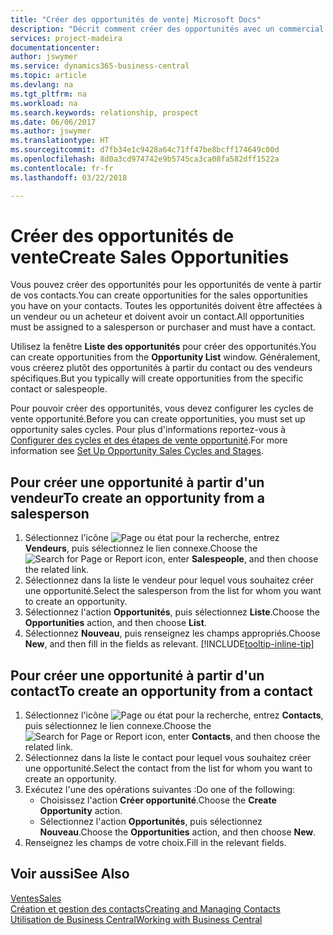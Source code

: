 ```yaml
---
title: "Créer des opportunités de vente| Microsoft Docs"
description: "Décrit comment créer des opportunités avec un commercial ou un contact dans Business Central."
services: project-madeira
documentationcenter: 
author: jswymer
ms.service: dynamics365-business-central
ms.topic: article
ms.devlang: na
ms.tgt_pltfrm: na
ms.workload: na
ms.search.keywords: relationship, prospect
ms.date: 06/06/2017
ms.author: jswymer
ms.translationtype: HT
ms.sourcegitcommit: d7fb34e1c9428a64c71ff47be8bcff174649c00d
ms.openlocfilehash: 8d0a3cd974742e9b5745ca3ca08fa582dff1522a
ms.contentlocale: fr-fr
ms.lasthandoff: 03/22/2018

---
```

# <a name="create-sales-opportunities"></a><span data-ttu-id="96f52-103">Créer des opportunités de vente</span><span class="sxs-lookup"><span data-stu-id="96f52-103">Create Sales Opportunities</span></span>
<span data-ttu-id="96f52-104">Vous pouvez créer des opportunités pour les opportunités de vente à partir de vos contacts.</span><span class="sxs-lookup"><span data-stu-id="96f52-104">You can create opportunities for the sales opportunities you have on your contacts.</span></span> <span data-ttu-id="96f52-105">Toutes les opportunités doivent être affectées à un vendeur ou un acheteur et doivent avoir un contact.</span><span class="sxs-lookup"><span data-stu-id="96f52-105">All opportunities must be assigned to a salesperson or purchaser and must have a contact.</span></span>

<span data-ttu-id="96f52-106">Utilisez la fenêtre **Liste des opportunités** pour créer des opportunités.</span><span class="sxs-lookup"><span data-stu-id="96f52-106">You can create opportunities from the **Opportunity List** window.</span></span> <span data-ttu-id="96f52-107">Généralement, vous créerez plutôt des opportunités à partir du contact ou des vendeurs spécifiques.</span><span class="sxs-lookup"><span data-stu-id="96f52-107">But you typically will create opportunities from the specific contact or salespeople.</span></span>

<span data-ttu-id="96f52-108">Pour pouvoir créer des opportunités, vous devez configurer les cycles de vente opportunité.</span><span class="sxs-lookup"><span data-stu-id="96f52-108">Before you can create opportunities, you must set up opportunity sales cycles.</span></span> <span data-ttu-id="96f52-109">Pour plus d'informations reportez-vous à [Configurer des cycles et des étapes de vente opportunité](marketing-how-setup-opportunity-sales-cycles-stages.md).</span><span class="sxs-lookup"><span data-stu-id="96f52-109">For more information see [Set Up Opportunity Sales Cycles and Stages](marketing-how-setup-opportunity-sales-cycles-stages.md).</span></span>

## <a name="to-create-an-opportunity-from-a-salesperson"></a><span data-ttu-id="96f52-110">Pour créer une opportunité à partir d'un vendeur</span><span class="sxs-lookup"><span data-stu-id="96f52-110">To create an opportunity from a salesperson</span></span>
1. <span data-ttu-id="96f52-111">Sélectionnez l'icône ![Page ou état pour la recherche](media/ui-search/search_small.png "Page ou état pour la recherche"), entrez **Vendeurs**, puis sélectionnez le lien connexe.</span><span class="sxs-lookup"><span data-stu-id="96f52-111">Choose the ![Search for Page or Report](media/ui-search/search_small.png "Search for Page or Report icon") icon, enter **Salespeople**, and then choose the related link.</span></span>
2. <span data-ttu-id="96f52-112">Sélectionnez dans la liste le vendeur pour lequel vous souhaitez créer une opportunité.</span><span class="sxs-lookup"><span data-stu-id="96f52-112">Select the salesperson from the list for whom you want to create an opportunity.</span></span>
3. <span data-ttu-id="96f52-113">Sélectionnez l'action **Opportunités**, puis sélectionnez **Liste**.</span><span class="sxs-lookup"><span data-stu-id="96f52-113">Choose the **Opportunities** action, and then choose **List**.</span></span>
4. <span data-ttu-id="96f52-114">Sélectionnez **Nouveau**, puis renseignez les champs appropriés.</span><span class="sxs-lookup"><span data-stu-id="96f52-114">Choose **New**, and then fill in the fields as relevant.</span></span> [!INCLUDE[tooltip-inline-tip](includes/tooltip-inline-tip_md.md)]  



## <a name="to-create-an-opportunity-from-a-contact"></a><span data-ttu-id="96f52-115">Pour créer une opportunité à partir d'un contact</span><span class="sxs-lookup"><span data-stu-id="96f52-115">To create an opportunity from a contact</span></span>
1. <span data-ttu-id="96f52-116">Sélectionnez l'icône ![Page ou état pour la recherche](media/ui-search/search_small.png "Page ou état pour la recherche"), entrez **Contacts**, puis sélectionnez le lien connexe.</span><span class="sxs-lookup"><span data-stu-id="96f52-116">Choose the ![Search for Page or Report](media/ui-search/search_small.png "Search for Page or Report icon") icon, enter **Contacts**, and then choose the related link.</span></span>
2. <span data-ttu-id="96f52-117">Sélectionnez dans la liste le contact pour lequel vous souhaitez créer une opportunité.</span><span class="sxs-lookup"><span data-stu-id="96f52-117">Select the contact from the list for whom you want to create an opportunity.</span></span>
3. <span data-ttu-id="96f52-118">Exécutez l'une des opérations suivantes :</span><span class="sxs-lookup"><span data-stu-id="96f52-118">Do one of the following:</span></span>
   * <span data-ttu-id="96f52-119">Choisissez l'action **Créer opportunité**.</span><span class="sxs-lookup"><span data-stu-id="96f52-119">Choose the **Create Opportunity** action.</span></span>
   * <span data-ttu-id="96f52-120">Sélectionnez l'action **Opportunités**, puis sélectionnez **Nouveau**.</span><span class="sxs-lookup"><span data-stu-id="96f52-120">Choose the  **Opportunities** action, and then choose **New**.</span></span>
4. <span data-ttu-id="96f52-121">Renseignez les champs de votre choix.</span><span class="sxs-lookup"><span data-stu-id="96f52-121">Fill in the relevant fields.</span></span>

## <a name="see-also"></a><span data-ttu-id="96f52-122">Voir aussi</span><span class="sxs-lookup"><span data-stu-id="96f52-122">See Also</span></span>
[<span data-ttu-id="96f52-123">Ventes</span><span class="sxs-lookup"><span data-stu-id="96f52-123">Sales</span></span>](sales-manage-sales.md)  
[<span data-ttu-id="96f52-124">Création et gestion des contacts</span><span class="sxs-lookup"><span data-stu-id="96f52-124">Creating and Managing Contacts</span></span>](marketing-contacts.md)  
[<span data-ttu-id="96f52-125">Utilisation de Business Central</span><span class="sxs-lookup"><span data-stu-id="96f52-125">Working with Business Central</span></span>](ui-work-product.md)

